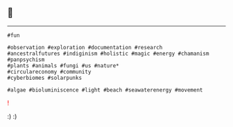 ##  :eyes: 

***
	#fun 

	#observation #exploration #documentation #research
	#ancestralfutures #indiginism #holistic #magic #energy #chamanism
	#panpsychism	
	#plants #animals #fungi #us #nature*
	#circulareconomy #community
	#cyberbiomes #solarpunks

	#algae #bioluminiscence #light #beach #seawaterenergy #movement



<span style="color:red;">!</span> 

:)
:)